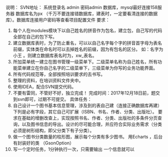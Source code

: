 说明：
SVN地址：
系统登录名 admin 密码admin 
数据库，mysql最好连接158服务器 数据库名为px （千万不要连接错数据库，建表时，一定要看清连接的数据库）。数据库连接用户密码等查看项目配置文件
要求：
1.	每个人在modules模块下以自己姓名的拼音作为包名，建立包，自己写的代码全部在自己的包下写。
2.	建立数据库表时，为了防止重名，可以以自己名字每个字的拼音首字母为表名前缀，实体类在命名时可以去掉姓名的前缀，因为有包名的区分。
如：名字为小王 。则建立数据库表名时为，xw_表名。
3.	所加菜单统一建立在图书管理一级菜单下。二级菜单名称为自己姓名，所有功能菜单建立在你自己名字的二级菜单下，三级菜单为你写的业务功能界面。
4.	所有代码规范等，全部按照培训要求的去书写。
5.	整理的资料，在培训资料文件夹中。
6.	使用IDEA，配合SVN提交代码。
7.	不要有雷同，不管好不好，独立完成！
完成时间：2017年12月18日前，题交到svn即可，过期不可提交。
具体任务：
1.	自己设计一个图书基本信息管理，涉及到的表自己建（连接正确数据库再建）下列是必有字段，其它自己可扩展（ISBN、书名、作者、分类、出版社）。
要求在基础的增删改查上，实现按照书名、作者、分类、出版社的多条件分页查询，以及图书信息的导出。设计的尽可能合理，并应符合实际业务需求（分类必须是树形结构，即父分类下有子分类）。
2.	做一个图书分类数量的柱形图，展示每个分类有多少图书。
用Echarts ，后台有封装好的类 （GsonOption）
3.	写一个定时任务，1分钟执行一次，只需要输出 一个信息就可以
